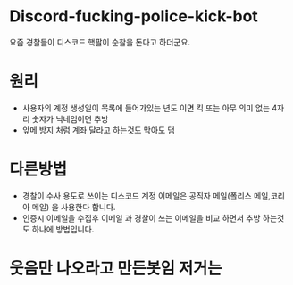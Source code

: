 # Discord-fucking-police-kick-bot
요즘 경찰들이 디스코드 핵팔이 순찰을 돈다고 하더군요.


# 원리
- 사용자의 계정 생성일이 목록에 들어가있는 년도 이면 킥 또는 아무 의미 없는 4자리 숫자가 닉네임이면 추방
- 앞메 방지 처럼 계좌 달라고 하는것도 막아도 댐

# 다른방법
- 경찰이 수사 용도로 쓰이는 디스코드 계정 이메일은 공직자 메일(폴리스 메일,코리아 메일) 을 사용한다 합니다.
- 인증시 이메일을 수집후 이메일 과 경찰이 쓰는 이메일을 비교 하면서 추방 하는것도 하나에 방법입니다.

# 웃음만 나오라고 만든봇임 저거는
